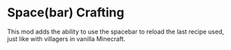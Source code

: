 # Space(bar) Crafting

This mod adds the ability to use the spacebar to reload the last recipe used, just like with villagers in vanilla Minecraft.
